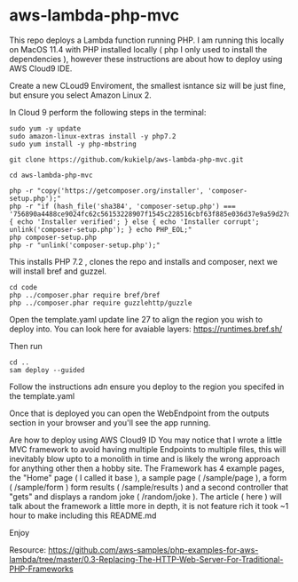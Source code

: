 # aws-lambda-php-mvc

This repo deploys a Lambda function running PHP.  I am running this locally on MacOS 11.4 with PHP installed locally ( php I only used to install the dependencies ), however these instructions are about how to deploy using AWS Cloud9 IDE.

Create a new CLoud9 Enviroment, the smallest isntance siz will be just fine, but ensure you select Amazon Linux 2.

In Cloud 9 perform the following steps in the terminal:

```
sudo yum -y update
sudo amazon-linux-extras install -y php7.2 
sudo yum install -y php-mbstring

git clone https://github.com/kukielp/aws-lambda-php-mvc.git

cd aws-lambda-php-mvc

php -r "copy('https://getcomposer.org/installer', 'composer-setup.php');"
php -r "if (hash_file('sha384', 'composer-setup.php') === '756890a4488ce9024fc62c56153228907f1545c228516cbf63f885e036d37e9a59d27d63f46af1d4d07ee0f76181c7d3') { echo 'Installer verified'; } else { echo 'Installer corrupt'; unlink('composer-setup.php'); } echo PHP_EOL;"
php composer-setup.php
php -r "unlink('composer-setup.php');"
```

This installs PHP 7.2 , clones the repo and installs and composer, next we will install bref and guzzel.

```
cd code
php ../composer.phar require bref/bref
php ../composer.phar require guzzlehttp/guzzle
```

Open the template.yaml update line 27 to align the region you wish to deploy into. You can look here for avaiable layers: https://runtimes.bref.sh/

Then run

```
cd ..
sam deploy --guided
```

Follow the instructions adn ensure you deploy to the region you specifed in the template.yaml

Once that is deployed you can open the WebEndpoint from the outputs section in your browser and you'll see the app running.

Are how to deploy using AWS Cloud9 ID You may notice that I wrote a little MVC framework to avoid having multiple Endpoints to multiple files, this will inevitably blow upto to a monolith in time and is likely the wrong approach for anything other then a hobby site.  The Framework has 4 example pages, the "Home" page ( I called it base ), a sample page ( /sample/page ), a form ( /sample/form ) form results ( /sample/results ) and a second controller that "gets" and displays a random joke ( /random/joke ).  The article ( here ) will talk about the framework a little more in depth, it is not feature rich it took ~1 hour to make including this README.md

Enjoy

Resource:  https://github.com/aws-samples/php-examples-for-aws-lambda/tree/master/0.3-Replacing-The-HTTP-Web-Server-For-Traditional-PHP-Frameworks
